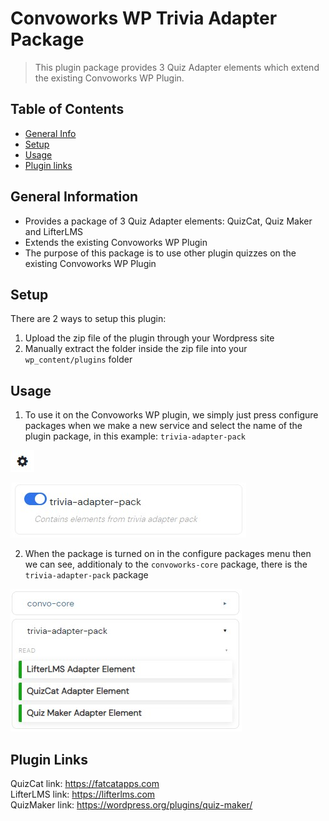 # Convoworks WP Trivia Adapter Package
> This plugin package provides 3 Quiz Adapter elements which extend the existing Convoworks WP Plugin.

## Table of Contents
* [General Info](#general-information)
* [Setup](#setup)
* [Usage](#usage)
* [Plugin links](#plugin-links)


## General Information
- Provides a package of 3 Quiz Adapter elements: QuizCat, Quiz Maker and LifterLMS
- Extends the existing Convoworks WP Plugin
- The purpose of this package is to use other plugin quizzes on the existing Convoworks WP Plugin

## Setup
There are 2 ways to setup this plugin:
1. Upload the zip file of the plugin through your Wordpress site
2. Manually extract the folder inside the zip file into your `wp_content/plugins` folder

## Usage
1. To use it on the Convoworks WP plugin, we simply just press configure packages when we make a new service and select the name of the plugin package, in this example: `trivia-adapter-pack`

![Act screenshot](./img/conf.jpg)

![Act screenshot](./img/conf_package.jpg)

2. When the package is turned on in the configure packages menu then we can see, additionaly to the `convoworks-core` package, there is the `trivia-adapter-pack` package

![Act screenshot](./img/usage.jpg)

## Plugin Links
QuizCat link: https://fatcatapps.com    
LifterLMS link: https://lifterlms.com   
QuizMaker link: https://wordpress.org/plugins/quiz-maker/
